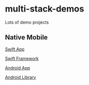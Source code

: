 # multi-stack-demos

Lots of demo projects

## Native Mobile

[Swift App](./SwiftApp/README.md)

[Swift Framework](./SwiftFramework/README.md)

[Android App](./KotlinApp/README.md)

[Android Library](./KotlinLibrary/README.md)
